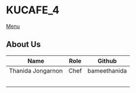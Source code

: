 # KUCAFE_4

[Menu](menu.md)

## About Us

| Name   | Role  | Github   |
|--------|-------|----------|
| Thanida Jongarnon | Chef | bameethanida |
|  |  |  |
|  |  |  |
|  |  |  |
|  |  |  |
|  |  |  |
